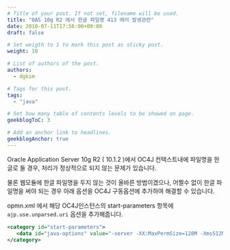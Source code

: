 ```yaml
---
# Title of your post. If not set, filename will be used.
title: "OAS 10g R2 에서 한글 파일명 413 에러 발생관련"
date: 2010-07-11T17:56:00+09:00
draft: false

# Set weigth to 1 to mark this post as sticky post.
weight: 10

# List of authors of the post.
authors:
  - dgkim

# Tags for this post.
tags:
  - "java"

# Set how many table of contents levels to be showed on page.
geekblogToC: 3

# Add an anchor link to headlines.
geekblogAnchor: true
---
```


Oracle Application Server 10g R2 ( 10.1.2 )에서 OC4J 컨택스트내에 파일명을 한글로 둘 경우, 처리가 정상적으로 되지 않는 문제가 있습니다.

물론 웹모듈에 한글 파일명을 두지 않는 것이 올바른 방법이겠으나, 어쩔수 없이 한글 파일명을 써야 되는 경우 아래 옵션을 OC4J 구동옵션에 추가하여 해결할 수 있습니다.

opmn.xml 에서 해당 OC4J인스턴스의 start-parameters 항목에 `ajp.use.unparsed.uri` 옵션을 추가해줍니다.

```xml
<category id="start-parameters">
   <data id="java-options" value="-server -XX:MaxPermSize=128M -Xms512M -Xmx1024M -Djava.security.policy=$ORACLE_HOME/j2ee/home/config/java2.policy -Djava.awt.headless=true -Dhttp.webdir.enable=false -Dajp.use.unparsed.uri=false"/>
</category>
```
